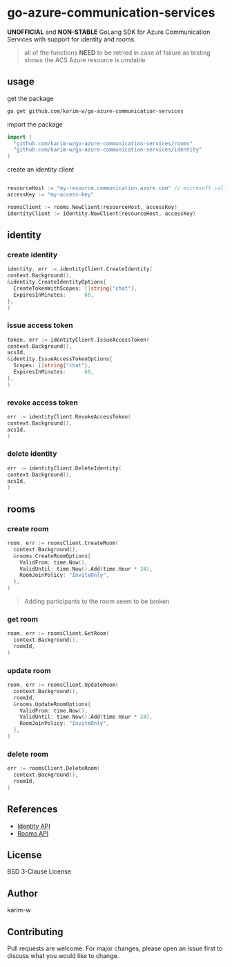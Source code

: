 # go-azure-communication-services

**UNOFFICIAL** and **NON-STABLE** GoLang SDK for Azure Communication Services
with support for identity and rooms.

> all of the functions **NEED** to be retried in case of failure as testing shows the ACS Azure resource is unstable

## usage

get the package

```bash
go get github.com/karim-w/go-azure-communication-services
```

import the package

```go
import (
  "github.com/karim-w/go-azure-communication-services/rooms"
  "github.com/karim-w/go-azure-communication-services/identity"
)
```

create an identity client

```go

resourceHost := "my-resource.communication.azure.com" // microsoft calls this endpoint
accessKey := "my-access-key"

roomsClient := rooms.NewClient(resourceHost, accessKey)
identityClient := identity.NewClient(resourceHost, accessKey)
```

## identity

### create identity

```go
identity, err := identityClient.CreateIdentity(
context.Background(),
&identity.CreateIdentityOptions{
  CreateTokenWithScopes: []string{"chat"},
  ExpiresInMinutes:      60,
},
)
```

### issue access token

```go
token, err := identityClient.IssueAccessToken(
context.Background(),
acsId,
&identity.IssueAccessTokenOptions{
  Scopes: []string{"chat"},
  ExpiresInMinutes:      60,
},
)
```

### revoke access token

```go
err := identityClient.RevokeAccessToken(
context.Background(),
acsId,
)
```

### delete identity

```go
err := identityClient.DeleteIdentity(
context.Background(),
acsId,
)
```

## rooms

### create room

```go
room, err := roomsClient.CreateRoom(
  context.Background(),
  &rooms.CreateRoomOptions{
    ValidFrom: time.Now(),
    ValidUntil: time.Now().Add(time.Hour * 24),
    RoomJoinPolicy: "InviteOnly",
  },
)
```

> Adding participants to the room seem to be broken

### get room

```go
room, err := roomsClient.GetRoom(
  context.Background(),
  roomId,
)
```

### update room

```go
room, err := roomsClient.UpdateRoom(
  context.Background(),
  roomId,
  &rooms.UpdateRoomOptions{
    ValidFrom: time.Now(),
    ValidUntil: time.Now().Add(time.Hour * 24),
    RoomJoinPolicy: "InviteOnly",
  },
)
```

### delete room

```go
err := roomsClient.DeleteRoom(
  context.Background(),
  roomId,
)
```

## References

- [Identity API](https://learn.microsoft.com/en-us/rest/api/communication/communication-identity)
- [Rooms API](https://learn.microsoft.com/en-us/rest/api/communication/rooms)

## License

BSD 3-Clause License

## Author

karim-w

## Contributing

Pull requests are welcome. For major changes, please open an issue first to discuss what you would like to change.
